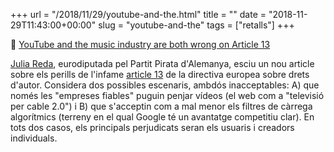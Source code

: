+++
url = "/2018/11/29/youtube-and-the.html"
title = ""
date = "2018-11-29T11:43:00+00:00"
slug = "youtube-and-the"
tags = ["retalls"]
+++

📎 [YouTube and the music industry are both wrong on Article 13](https://juliareda.eu/2018/11/youtube-article-13/)

[Julia Reda](https://ca.wikipedia.org/wiki/Julia_Reda), eurodiputada pel Partit Pirata d'Alemanya, esciu un nou article sobre els perills de l'infame [article 13](https://juliareda.eu/2018/10/copyright-trilogue-positions/#article13) de la directiva europea sobre drets d'autor. Considera dos possibles escenaris, ambdós inacceptables: A) que només les "empreses fiables" puguin penjar vídeos (el web com a "televisió per cable 2.0") i B) que s'acceptin com a mal menor els filtres de càrrega algorítmics (terreny en el qual Google té un avantatge competitiu clar). En tots dos casos, els principals perjudicats seran els usuaris i creadors individuals.

